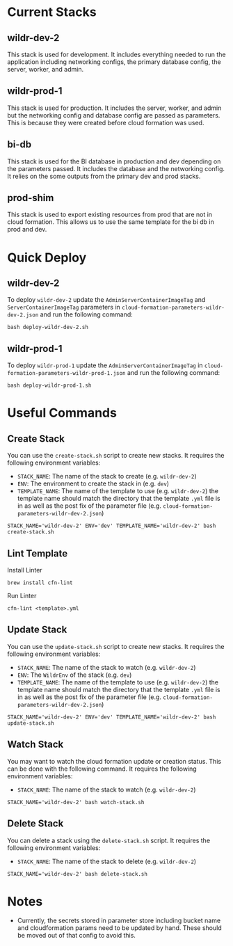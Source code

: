 # Current Stacks

## wildr-dev-2

This stack is used for development. It includes everything needed to run the application including networking configs, the primary database config, the server, worker, and admin.

## wildr-prod-1

This stack is used for production. It includes the server, worker, and admin but the networking config and database config are passed as parameters. This is because they were created before cloud formation was used.

## bi-db

This stack is used for the BI database in production and dev depending on the parameters passed. It includes the database and the networking config. It relies on the some outputs from the primary dev and prod stacks.

## prod-shim

This stack is used to export existing resources from prod that are not in cloud formation. This allows us to use the same template for the bi db in prod and dev.

# Quick Deploy

## wildr-dev-2

To deploy `wildr-dev-2` update the `AdminServerContainerImageTag` and `ServerContainerImageTag` parameters in `cloud-formation-parameters-wildr-dev-2.json` and run the following command:

```shell
bash deploy-wildr-dev-2.sh
```

## wildr-prod-1

To deploy `wildr-prod-1` update the `AdminServerContainerImageTag` in `cloud-formation-parameters-wildr-prod-1.json` and run the following command:

```shell
bash deploy-wildr-prod-1.sh
```

# Useful Commands

## Create Stack

You can use the `create-stack.sh` script to create new stacks. It requires the following environment variables:

- `STACK_NAME`: The name of the stack to create (e.g. `wildr-dev-2`)
- `ENV`: The environment to create the stack in (e.g. `dev`)
- `TEMPLATE_NAME`: The name of the template to use (e.g. `wildr-dev-2`) the template name should match the directory that the template `.yml` file is in as well as the post fix of the parameter file (e.g. `cloud-formation-parameters-wildr-dev-2.json`)

```shell
STACK_NAME='wildr-dev-2' ENV='dev' TEMPLATE_NAME='wildr-dev-2' bash create-stack.sh
```

## Lint Template

Install Linter

```
brew install cfn-lint
```

Run Linter

```shell
cfn-lint <template>.yml
```

## Update Stack

You can use the `update-stack.sh` script to create new stacks. It requires the following environment variables:

- `STACK_NAME`: The name of the stack to watch (e.g. `wildr-dev-2`)
- `ENV`: The `WildrEnv` of the stack (e.g. `dev`)
- `TEMPLATE_NAME`: The name of the template to use (e.g. `wildr-dev-2`) the template name should match the directory that the template `.yml` file is in as well as the post fix of the parameter file (e.g. `cloud-formation-parameters-wildr-dev-2.json`)

```shell
STACK_NAME='wildr-dev-2' ENV='dev' TEMPLATE_NAME='wildr-dev-2' bash update-stack.sh
```

## Watch Stack

You may want to watch the cloud formation update or creation status. This can be done with the following command. It requires the following environment variables:

- `STACK_NAME`: The name of the stack to watch (e.g. `wildr-dev-2`)

```shell
STACK_NAME='wildr-dev-2' bash watch-stack.sh
```

## Delete Stack

You can delete a stack using the `delete-stack.sh` script. It requires the following environment variables:

- `STACK_NAME`: The name of the stack to delete (e.g. `wildr-dev-2`)

```shell
STACK_NAME='wildr-dev-2' bash delete-stack.sh
```

# Notes

- Currently, the secrets stored in parameter store including bucket name and cloudformation params need to be updated by hand. These should be moved out of that config to avoid this.
